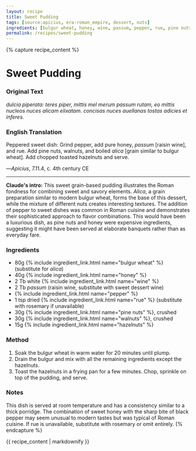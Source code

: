 ```yaml
---
layout: recipe
title: Sweet Pudding
tags: [source:apicius, era:roman_empire, dessert, nuts]
ingredients: [bulgur wheat, honey, wine, passum, pepper, rue, pine nuts, walnuts, hazelnuts]
permalink: /recipes/sweet-pudding
---
```


{% capture recipe_content %}
# Sweet Pudding

### Original Text
*dulcia piperata: teres piper, mittis mel merum passum rutam, eo mittis nucleos nuces alicam elixatam. concisas nuces auellanas tostas adicies et inferes.*

### English Translation
Peppered sweet dish: Grind pepper, add pure honey, *passum* [raisin wine], and rue. Add pine nuts, walnuts, and boiled *alica* [grain similar to bulgur wheat]. Add chopped toasted hazelnuts and serve.

—*Apicius*, 7.11.4, c. 4th century CE

___

**Claude's intro:** This sweet grain-based pudding illustrates the Roman fondness for combining sweet and savory elements. *Alica*, a grain preparation similar to modern bulgur wheat, forms the base of this dessert, while the mixture of different nuts creates interesting textures. The addition of pepper to sweet dishes was common in Roman cuisine and demonstrates their sophisticated approach to flavor combinations. This would have been a luxurious dish, as pine nuts and honey were expensive ingredients, suggesting it might have been served at elaborate banquets rather than as everyday fare.

### Ingredients
- 80g {% include ingredient_link.html name="bulgur wheat" %} (substitute for *alica*)
- 40g {% include ingredient_link.html name="honey" %}
- 2 Tb white {% include ingredient_link.html name="wine" %}
- 2 Tb *passum* (raisin wine, substitute with sweet dessert wine)
- {% include ingredient_link.html name="pepper" %}
- 1 tsp dried {% include ingredient_link.html name="rue" %} (substitute with rosemary if unavailable)
- 30g {% include ingredient_link.html name="pine nuts" %}, crushed
- 30g {% include ingredient_link.html name="walnuts" %}, crushed
- 15g {% include ingredient_link.html name="hazelnuts" %}

### Method
1. Soak the bulgur wheat in warm water for 20 minutes until plump.
2. Drain the bulgur and mix with all the remaining ingredients except the hazelnuts.
3. Toast the hazelnuts in a frying pan for a few minutes. Chop, sprinkle on top of the pudding, and serve.

### Notes
This dish is served at room temperature and has a consistency similar to a thick porridge. The combination of sweet honey with the sharp bite of black pepper may seem unusual to modern tastes but was typical of Roman cuisine. If rue is unavailable, substitute with rosemary or omit entirely.
{% endcapture %}

{{ recipe_content | markdownify }}